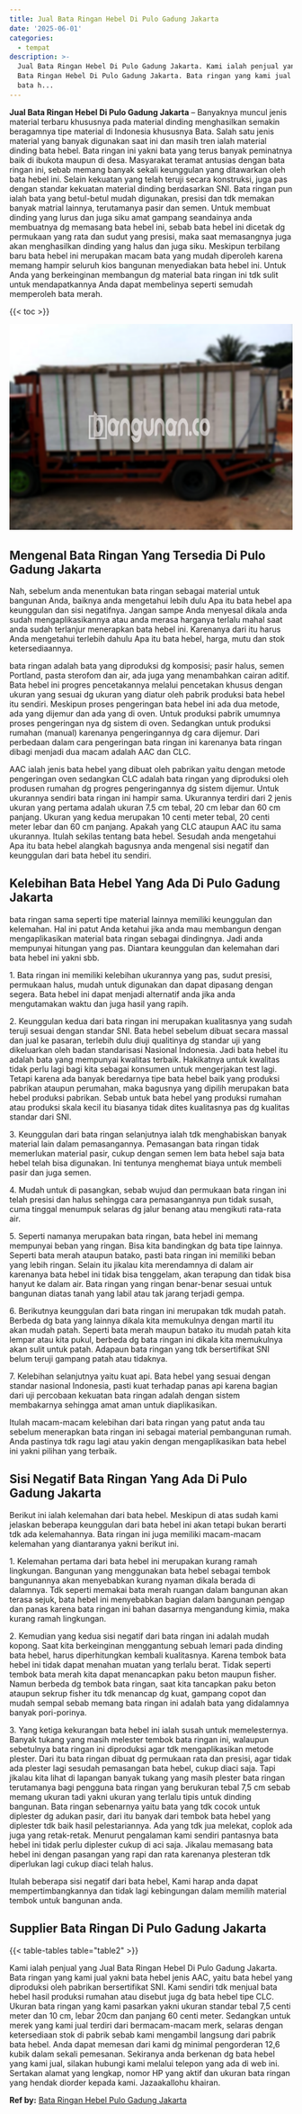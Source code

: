 ```yaml
---
title: Jual Bata Ringan Hebel Di Pulo Gadung Jakarta
date: '2025-06-01'
categories:
  - tempat
description: >-
  Jual Bata Ringan Hebel Di Pulo Gadung Jakarta. Kami ialah penjual yang Jual
  Bata Ringan Hebel Di Pulo Gadung Jakarta. Bata ringan yang kami jual yakni
  bata h...
---
```


**Jual Bata Ringan Hebel Di Pulo Gadung Jakarta** – Banyaknya muncul jenis material terbaru khususnya pada material dinding menghasilkan semakin beragamnya tipe material di Indonesia khususnya Bata. Salah satu jenis material yang banyak digunakan saat ini dan masih tren ialah material dinding bata hebel. Bata ringan ini yakni bata yang terus banyak peminatnya baik di ibukota maupun di desa. Masyarakat teramat antusias dengan bata ringan ini, sebab memang banyak sekali keunggulan yang ditawarkan oleh bata hebel ini. Selain kekuatan yang telah teruji secara konstruksi, juga pas dengan standar kekuatan material dinding berdasarkan SNI. Bata ringan pun ialah bata yang betul-betul mudah digunakan, presisi dan tdk memakan banyak matrial lainnya, terutamanya pasir dan semen. Untuk membuat dinding yang lurus dan juga siku amat gampang seandainya anda membuatnya dg memasang bata hebel ini, sebab bata hebel ini dicetak dg permukaan yang rata dan sudut yang presisi, maka saat memasangnya juga akan menghasilkan dinding yang halus dan juga siku. Meskipun terbilang baru bata hebel ini merupakan macam bata yang mudah diperoleh karena memang hampir seluruh kios bangunan menyediakan bata hebel ini. Untuk Anda yang berkeinginan membangun dg material bata ringan ini tdk sulit untuk mendapatkannya Anda dapat membelinya seperti semudah memperoleh bata merah.

{{< toc >}}

![Jual Bata Ringan Hebel Di Pulo Gadung Jakarta](/images/jual-hebel-murah-10.png)

## Mengenal Bata Ringan Yang Tersedia Di Pulo Gadung Jakarta

Nah, sebelum anda menentukan bata ringan sebagai material untuk bangunan Anda, baiknya anda mengetahui lebih dulu Apa itu bata hebel apa keunggulan dan sisi negatifnya. Jangan sampe Anda menyesal dikala anda sudah mengaplikasikannya atau anda merasa harganya terlalu mahal saat anda sudah terlanjur menerapkan bata hebel ini. Karenanya dari itu harus Anda mengetahui terlebih dahulu Apa itu bata hebel, harga, mutu dan stok ketersediaannya.

bata ringan adalah bata yang diproduksi dg komposisi; pasir halus, semen Portland, pasta sterofom dan air, ada juga yang menambahkan cairan aditif. Bata hebel ini progres pencetakannya melalui pencetakan khusus dengan ukuran yang sesuai dg ukuran yang diatur oleh pabrik produksi bata hebel itu sendiri. Meskipun proses pengeringan bata hebel ini ada dua metode, ada yang dijemur dan ada yang di oven. Untuk produksi pabrik umumnya proses pengeringan nya dg sistem di oven. Sedangkan untuk produksi rumahan (manual) karenanya pengeringannya dg cara dijemur. Dari perbedaan dalam cara pengeringan bata ringan ini karenanya bata ringan dibagi menjadi dua macam adalah AAC dan CLC.

AAC ialah jenis bata hebel yang dibuat oleh pabrikan yaitu dengan metode pengeringan oven sedangkan CLC adalah bata ringan yang diproduksi oleh produsen rumahan dg progres pengeringannya dg sistem dijemur. Untuk ukurannya sendiri bata ringan ini hampir sama. Ukurannya terdiri dari 2 jenis ukuran yang pertama adalah ukuran 7.5 cm tebal, 20 cm lebar dan 60 cm panjang. Ukuran yang kedua merupakan 10 centi meter tebal, 20 centi meter lebar dan 60 cm panjang. Apakah yang CLC ataupun AAC itu sama ukurannya. Itulah sekilas tentang bata hebel. Sesudah anda mengetahui Apa itu bata hebel alangkah bagusnya anda mengenal sisi negatif dan keunggulan dari bata hebel itu sendiri.

## Kelebihan Bata Hebel Yang Ada Di Pulo Gadung Jakarta

bata ringan sama seperti tipe material lainnya memiliki keunggulan dan kelemahan. Hal ini patut Anda ketahui jika anda mau membangun dengan mengaplikasikan material bata ringan sebagai dindingnya. Jadi anda mempunyai hitungan yang pas. Diantara keunggulan dan kelemahan dari bata hebel ini yakni sbb.

1\. Bata ringan ini memiliki kelebihan ukurannya yang pas, sudut presisi, permukaan halus, mudah untuk digunakan dan dapat dipasang dengan segera. Bata hebel ini dapat menjadi alternatif anda jika anda mengutamakan waktu dan juga hasil yang rapih.

2\. Keunggulan kedua dari bata ringan ini merupakan kualitasnya yang sudah teruji sesuai dengan standar SNI. Bata hebel sebelum dibuat secara massal dan jual ke pasaran, terlebih dulu diuji qualitinya dg standar uji yang dikeluarkan oleh badan standarisasi Nasional Indonesia. Jadi bata hebel itu adalah bata yang mempunyai kwalitas terbaik. Hakikatnya untuk kwalitas tidak perlu lagi bagi kita sebagai konsumen untuk mengerjakan test lagi. Tetapi karena ada banyak beredarnya tipe bata hebel baik yang produksi pabrikan ataupun perumahan, maka bagusnya yang dipilih merupakan bata hebel produksi pabrikan. Sebab untuk bata hebel yang produksi rumahan atau produksi skala kecil itu biasanya tidak dites kualitasnya pas dg kualitas standar dari SNI.

3\. Keunggulan dari bata ringan selanjutnya ialah tdk menghabiskan banyak material lain dalam pemasangannya. Pemasangan bata ringan tidak memerlukan material pasir, cukup dengan semen lem bata hebel saja bata hebel telah bisa digunakan. Ini tentunya menghemat biaya untuk membeli pasir dan juga semen.

4\. Mudah untuk di pasangkan, sebab wujud dan permukaan bata ringan ini telah presisi dan halus sehingga cara pemasangannya pun tidak susah, cuma tinggal menumpuk selaras dg jalur benang atau mengikuti rata-rata air.

5\. Seperti namanya merupakan bata ringan, bata hebel ini memang mempunyai beban yang ringan. Bisa kita bandingkan dg bata tipe lainnya. Seperti bata merah ataupun batako, pasti bata ringan ini memiliki beban yang lebih ringan. Selain itu jikalau kita merendamnya di dalam air karenanya bata hebel ini tidak bisa tenggelam, akan terapung dan tidak bisa hanyut ke dalam air. Bata ringan yang ringan benar-benar sesuai untuk bangunan diatas tanah yang labil atau tak jarang terjadi gempa.

6\. Berikutnya keunggulan dari bata ringan ini merupakan tdk mudah patah. Berbeda dg bata yang lainnya dikala kita memukulnya dengan martil itu akan mudah patah. Seperti bata merah maupun batako itu mudah patah kita lempar atau kita pukul, berbeda dg bata ringan ini dikala kita memukulnya akan sulit untuk patah. Adapaun bata ringan yang tdk bersertifikat SNI belum teruji gampang patah atau tidaknya.

7\. Kelebihan selanjutnya yaitu kuat api. Bata hebel yang sesuai dengan standar nasional Indonesia, pasti kuat terhadap panas api karena bagian dari uji percobaan kekuatan bata ringan adalah dengan sistem membakarnya sehingga amat aman untuk diaplikasikan.

Itulah macam-macam kelebihan dari bata ringan yang patut anda tau sebelum menerapkan bata ringan ini sebagai material pembangunan rumah. Anda pastinya tdk ragu lagi atau yakin dengan mengaplikasikan bata hebel ini yakni pilihan yang terbaik.

## Sisi Negatif Bata Ringan Yang Ada Di Pulo Gadung Jakarta

Berikut ini ialah kelemahan dari bata hebel. Meskipun di atas sudah kami jelaskan beberapa keunggulan dari bata hebel ini akan tetapi bukan berarti tdk ada kelemahannya. Bata ringan ini juga memiliki macam-macam kelemahan yang diantaranya yakni berikut ini.

1\. Kelemahan pertama dari bata hebel ini merupakan kurang ramah lingkungan. Bangunan yang menggunakan bata hebel sebagai tembok bangunannya akan menyebabkan kurang nyaman dikala berada di dalamnya. Tdk seperti memakai bata merah ruangan dalam bangunan akan terasa sejuk, bata hebel ini menyebabkan bagian dalam bangunan pengap dan panas karena bata ringan ini bahan dasarnya mengandung kimia, maka kurang ramah lingkungan.

2\. Kemudian yang kedua sisi negatif dari bata ringan ini adalah mudah kopong. Saat kita berkeinginan menggantung sebuah lemari pada dinding bata hebel, harus diperhitungkan kembali kualitasnya. Karena tembok bata hebel ini tidak dapat menahan muatan yang terlalu berat. Tidak seperti tembok bata merah kita dapat menancapkan paku beton maupun fisher. Namun berbeda dg tembok bata ringan, saat kita tancapkan paku beton ataupun sekrup fisher itu tdk menancap dg kuat, gampang copot dan mudah sempal sebab memang bata ringan ini adalah bata yang didalamnya banyak pori-porinya.

3\. Yang ketiga kekurangan bata hebel ini ialah susah untuk memelesternya. Banyak tukang yang masih melester tembok bata ringan ini, walaupun sebetulnya bata ringan ini diproduksi agar tdk mengaplikasikan metode plester. Dari itu bata ringan dibuat dg permukaan rata dan presisi, agar tidak ada plester lagi sesudah pemasangan bata hebel, cukup diaci saja. Tapi jikalau kita lihat di lapangan banyak tukang yang masih plester bata ringan terutamanya bagi pengguna bata ringan yang berukuran tebal 7,5 cm sebab memang ukuran tadi yakni ukuran yang terlalu tipis untuk dinding bangunan. Bata ringan sebenarnya yaitu bata yang tdk cocok untuk diplester dg adukan pasir, dari itu banyak dari tembok bata hebel yang diplester tdk baik hasil pelestariannya. Ada yang tdk jua melekat, coplok ada juga yang retak-retak. Menurut pengalaman kami sendiri pantasnya bata hebel ini tidak perlu diplester cukup di aci saja. Jikalau memasang bata hebel ini dengan pasangan yang rapi dan rata karenanya plesteran tdk diperlukan lagi cukup diaci telah halus.

Itulah beberapa sisi negatif dari bata hebel, Kami harap anda dapat mempertimbangkannya dan tidak lagi kebingungan dalam memilih material tembok untuk bangunan anda.

## Supplier Bata Ringan Di Pulo Gadung Jakarta

{{< table-tables table="table2" >}}

Kami ialah penjual yang Jual Bata Ringan Hebel Di Pulo Gadung Jakarta. Bata ringan yang kami jual yakni bata hebel jenis AAC, yaitu bata hebel yang diproduksi oleh pabrikan bersertifikat SNI. Kami sendiri tdk menjual bata hebel hasil produksi rumahan atau disebut juga dg bata hebel tipe CLC. Ukuran bata ringan yang kami pasarkan yakni ukuran standar tebal 7,5 centi meter dan 10 cm, lebar 20cm dan panjang 60 centi meter. Sedangkan untuk merek yang kami jual terdiri dari bermacam-macam merk, selaras dengan ketersediaan stok di pabrik sebab kami mengambil langsung dari pabrik bata hebel. Anda dapat memesan dari kami dg minimal pengorderan 12,6 kubik dalam sekali pemesanan. Sekiranya anda berkenan dg bata hebel yang kami jual, silakan hubungi kami melalui telepon yang ada di web ini. Sertakan alamat yang lengkap, nomor HP yang aktif dan ukuran bata ringan yang hendak diorder kepada kami. Jazaakallohu khairan.

**Ref by:** [Bata Ringan Hebel Pulo Gadung Jakarta](https://id.wikipedia.org/wiki/Bata)
